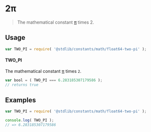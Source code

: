 # 2π

> The mathematical constant [π][@stdlib/constants/math/float64-pi] times 2.

<section class="usage">

## Usage

```javascript
var TWO_PI = require( '@stdlib/constants/math/float64-two-pi' );
```

#### TWO_PI

The mathematical constant [π][@stdlib/constants/math/float64-pi] times `2`.

```javascript
var bool = ( TWO_PI === 6.283185307179586 );
// returns true
```

</section>

<!-- /.usage -->

<section class="examples">

## Examples

<!-- TODO: better example -->

<!-- eslint no-undef: "error" -->

```javascript
var TWO_PI = require( '@stdlib/constants/math/float64-two-pi' );

console.log( TWO_PI );
// => 6.283185307179586
```

</section>

<!-- /.examples -->

<section class="links">

[@stdlib/constants/math/float64-pi]: https://github.com/stdlib-js/stdlib/tree/develop/lib/node_modules/%40stdlib/constants/math/float64-pi

</section>

<!-- /.links -->
